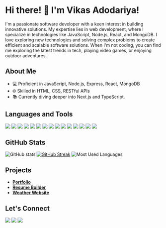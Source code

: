 # Hi there! 👋 I'm Vikas Adodariya!

I'm a passionate software developer with a keen interest in building innovative solutions. My expertise lies in web development, where I specialize in technologies like JavaScript, Node.js, React, and MongoDB. I love exploring new technologies and solving complex problems to create efficient and scalable software solutions. When I'm not coding, you can find me exploring the latest trends in tech, playing video games, or enjoying outdoor adventures.

## About Me

- 💻 Proficient in JavaScript, Node.js, Express, React, MongoDB
- 🌐 Skilled in HTML, CSS, RESTful APIs
- 📚 Currently diving deeper into Next.js and TypeScript.

## Languages and Tools
<img src="https://img.icons8.com/color/48/000000/javascript.png"/> <img src="https://img.icons8.com/color/48/000000/nodejs.png"/> <img src="https://img.icons8.com/color/48/000000/react-native.png"/> <img src="https://img.icons8.com/color/48/000000/mongodb.png"/> <img src="https://img.icons8.com/color/48/000000/html-5.png"/> <img src="https://img.icons8.com/color/48/000000/css3.png"/> <img src="https://img.icons8.com/color/48/000000/typescript.png"/> <img src="https://img.icons8.com/color/48/000000/angularjs.png"/> <img src="https://img.icons8.com/color/48/000000/java-coffee-cup-logo.png"/> <img src="https://img.icons8.com/officel/40/000000/php-logo.png"/> <img src="https://img.icons8.com/color/48/000000/python.png"/> <img src="https://img.icons8.com/color/48/000000/c-programming.png"/> <img src="https://img.icons8.com/color/48/000000/c-plus-plus-logo.png"/> <img src="https://img.icons8.com/color/48/000000/postgreesql.png"/> <img src="https://img.icons8.com/color/48/000000/mysql-logo.png"/>

## GitHub Stats
![GitHub stats](https://github-readme-stats.vercel.app/api?username=VIKASADODARIYA&show_icons=true&theme=chartreuse-dark)
[![GitHub Streak](https://github-readme-streak-stats.herokuapp.com/?user=VIKASADODARIYA&theme=dark)](https://git.io/streak-stats)
![Most Used Languages](https://github-readme-stats.vercel.app/api/top-langs/?username=VIKASADODARIYA&layout=compact&theme=chartreuse-dark)

## Projects
- **<a href="https://vikas-portfolio-10.netlify.app/" target="_blank">Portfolio</a>**
- **<a href="https://resume-builder-001.netlify.app/" target="_blank">Resume Builder</a>**
- **<a href="https://weather-website-00.netlify.app/" target="_blank">Weather Website</a>**

## Let's Connect
<a href="mailto:adodariyavikas@gmail.com" target="_blank"><img src="https://img.icons8.com/fluent/48/000000/gmail.png"/></a> <a href="https://www.linkedin.com/in/vikas-adodariya-22b719242" target="_blank"><img src="https://img.icons8.com/color/48/000000/linkedin.png"/></a> <a href="https://x.com/Vikas_Patel_10" target="_blank"><img src="https://img.icons8.com/fluent/48/000000/twitter"/></a>
